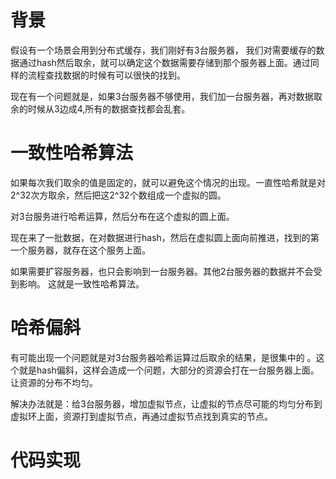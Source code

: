 # 背景

假设有一个场景会用到分布式缓存，我们刚好有3台服务器，
我们对需要缓存的数据通过hash然后取余，就可以确定这个数据需要存储到那个服务器上面。通过同样的流程查找数据的时候有可以很快的找到。

现在有一个问题就是，如果3台服务器不够使用，我们加一台服务器，再对数据取余的时候从3边成4,所有的数据查找都会乱套。

# 一致性哈希算法


如果每次我们取余的值是固定的，就可以避免这个情况的出现。一直性哈希就是对2^32次方取余，然后把这2^32个数组成一个虚拟的圆。

对3台服务进行哈希运算，然后分布在这个虚拟的圆上面。

现在来了一批数据，在对数据进行hash，然后在虚拟圆上面向前推进，找到的第一个服务器，就存在这个服务上面。

如果需要扩容服务器，也只会影响到一台服务器。其他2台服务器的数据并不会受到影响。
这就是一致性哈希算法。


# 哈希偏斜

有可能出现一个问题就是对3台服务器哈希运算过后取余的结果，是很集中的 。这个就是hash偏斜，这样会造成一个问题，大部分的资源会打在一台服务器上面。让资源的分布不均匀。

解决办法就是：给3台服务器，增加虚拟节点，让虚拟的节点尽可能的均匀分布到虚拟环上面，资源打到虚拟节点，再通过虚拟节点找到真实的节点。


# 代码实现

